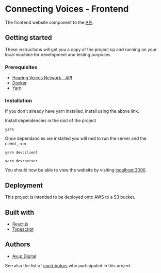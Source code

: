 # Connecting Voices - Frontend

The frontend website component to the [API](https://github.com/hearing-voices-network/api).

## Getting started

These instructions will get you a copy of the project up and running on your local machine for
development and testing purposes.

### Prerequisites

- [Hearing Voices Network - API](https://github.com/hearing-voices-network/api)
- [Docker](https://www.docker.com)
- [Yarn](https://yarnpkg.com/en/docs/install)

### Installation

If you don't already have yarn installed, install using the above link.

Install dependencies in the root of the project

`yarn`

Once dependancies are installed you will ned to run the server and the client , run

`yarn dev:client`

`yarn dev:server`

You should now be able to view the website by visiting [localhost:3000](http://localhost:3000).

## Deployment

This project is intended to be deployed onto AWS to a S3 bucket.

## Built with

- [React.js](https://https://reactjs.org/)
- [Typescript](http://www.typescriptlang.org/)

## Authors

- [Ayup Digital](https://ayup.agency/)

See also the list of [contributors](https://github.com/hearing-voices-network/frontend/graphs/contributors) who
participated in this project.

